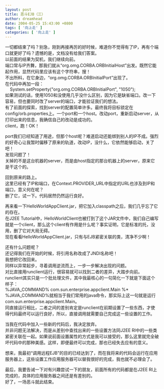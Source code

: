 ```yaml
---
layout: post
title: 恶斗EJB（三）
author: dreamhead
date: 2004-05-25 15:43:00 +0800
tags: [ '向上走' ]
categories: [ '向上走' ]
---
```


一切都结束了吗？别急，刚到再接再厉的好时候，难道你不觉得有了IP，再有个端口就更好了吗？遗憾的是，文档没有给我们答案。  
以前面的结果为契机，我们继续向前。  
端口常与IP齐舞，那我们就从“org.omg.CORBA.ORBInitialHost”出发。既然它能起作用，显然代码里应该有这个字符串，搜！  
不出所料，在它身边，“org.omg.CORBA.ORBInitialPort”出现了。  
在代码中再加一段：  
&nbsp;&nbsp;&nbsp; System.setProperty("org.omg.CORBA.ORBInitialPort", "1050");  
如果测试的话，使用1050和没使用几乎没什么区别，因为它是缺省端口。改一下容易，但也要同时改了server的端口，才能验证我们的想法。  
有了前面的探索，找到server的配置简单许多。最终我将目标锁定在config/orb.properties上。一个port和一个host。改动port，重新启动server，从打印出来的信息，我确信自己的改动是成功的。  
client，跑！OK！

port我们已经知道了用途，但那个host呢？难道启动还能绑到别人的IP不成。强烈的好奇心让我暂时偏移了原来的轨道，改动IP，没什么，它依然能够启动，关了吧！  
发现问题了！  
关掉的不是这台机器的server，而是由host指定的那台机器上的server，原来它是干这个的。

回到原来的路上。  
这里已经有了IP和端口，在Context.PROVIDER\_URL中指定的URL也涉及到IP和端口，意义何在呢？  
删了它，试一下。代码居然仍然运行良好。

再来看一下HelloWorldAppClient.jar，把它加入classpath之后，我们几乎忘了它的存在。  
在J2EE Tutorial中，HelloWorldClient也被打到了这个JAR文件中，我们自己编写就是一个client，那么这个client有作用是什么呢？事实证明，它是标准的托，没用，删了它对大局无碍。  
现在看看HelloWorldAppClient.jar，只有与EJB紧密关联的类，清净不少啊！

还有什么问题呢？  
还记得我们在开始的时候，将引用名称改成了JNDI名称吧！  
我想把它改回来。  
同样以异常起步，寻着调用逆流而上，一步一步解决出现的问题。  
对比直接用runclient运行，很容易就可以找到二者的差异，大踏步向前。  
runclient其实只是一个批处理文件，其中我最核心的一句简化一下就是下面这个样子：  
%JAVA\_COMMAND% com.sun.enterprise.appclient.Main %\*  
%JAVA\_COMMAND%就相当于我们常用的java命令，那实际上这一句就是运行com.sun.enterprise.appclient.Main。  
同直接运行相比，二者之间的差别肯定是runclient在前期设置了一些东西，才使得代码最终可以运行良好，所以，直接调用就需要自己完成这一些设置的工作。

当我在代码中加入一些新的代码后，我决定放弃。  
并非问题无法解决，而是从差别中查找出来的一些设置方法同J2EE RI中的一些类紧密关联在一起。如果说前面设置属性的方式是我可以接受的，那么这里就完全破坏代码中的那种美感。这样，即便最终可以完成，那也已经失去应有的意义。

想来，我最初“调用远程EJB”的目的已经达到了，而在我将来的代码会运行在应用服务器上，这些设置工作应用服务器可以替我很好的完成，我也就不必理会了。

最后，我要告诫一下对有兴趣尝试一下的朋友，前面所有的代码都是在J2EE RI上完成的，具体的应用服务器之间还是有差别的。  
好了，一场恶斗就此结束。


